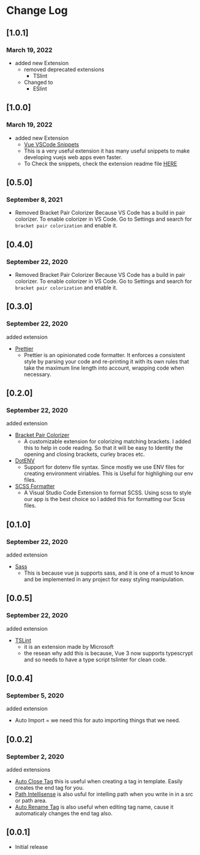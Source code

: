 # Change Log

## [1.0.1]
### March 19, 2022
- added new Extension
  - removed deprecated extensions
    - TSlint
  - Changed to
    - ESlint

## [1.0.0]
### March 19, 2022
- added new Extension
  - [Vue VSCode Snippets](https://marketplace.visualstudio.com/items?itemName=sdras.vue-vscode-snippets)
  - This is a very useful extension it has many useful snippets to make developing vuejs web apps even faster.
  - To Check the snippets, check the extension readme file [HERE](https://github.com/sdras/vue-vscode-snippets#readme)

## [0.5.0]
### September 8, 2021
  - Removed Bracket Pair Colorizer Because VS Code has a build in pair colorizer. To enable colorizer in VS Code. Go to Settings and search for `bracket pair colorization` and enable it.

## [0.4.0]
### September 22, 2020
  - Removed Bracket Pair Colorizer Because VS Code has a build in pair colorizer. To enable colorizer in VS Code. Go to Settings and search for `bracket pair colorization` and enable it.


## [0.3.0]
### September 22, 2020
added extension
 - [Prettier](https://marketplace.visualstudio.com/items?itemName=esbenp.prettier-vscode) 
    - Prettier is an opinionated code formatter. It enforces a consistent style by parsing your code and re-printing it with its own rules that take the maximum line length into account, wrapping code when necessary.

## [0.2.0]
### September 22, 2020
added extension
 - [Bracket Pair Colorizer](https://marketplace.visualstudio.com/items?itemName=CoenraadS.bracket-pair-colorizer) 
    - A customizable extension for colorizing matching brackets. I added this to help in code reading. So that it will be easy to Identity the opening and closing brackets, curley braces etc.
  - [DotENV](https://marketplace.visualstudio.com/items?itemName=mikestead.dotenv)
    - Support for dotenv file syntax. Since mostly we use ENV files for creating environment viriables. This is Useful for highlighing our env files.
  - [SCSS Formatter](https://marketplace.visualstudio.com/items?itemName=sibiraj-s.vscode-scss-formatter)
    - A Visual Studio Code Extension to format SCSS. Using scss to style our app is the best choice so I added this for formatting our Scss files.

## [0.1.0]
### September 22, 2020
added extension
 - [Sass](https://marketplace.visualstudio.com/items?itemName=Syler.sass-indented)  
    - This is because vue js supports sass, and it is one of a must to know and be implemented in any project for easy styling manipulation.

## [0.0.5]
### September 22, 2020
added extension
 - [TSLint](https://marketplace.visualstudio.com/items?itemName=ms-vscode.vscode-typescript-tslint-plugin)
     - it is an extension made by Microsoft
     - the resean why add this is because, Vue 3 now supports typescrypt and so needs to have a type script tslinter for clean code.


## [0.0.4]
### September 5, 2020
added extension
 - Auto Import = we need this for auto importing things that we need.

## [0.0.2]
### September 2, 2020
added extensions
- [Auto Close Tag](https://marketplace.visualstudio.com/items?itemName=formulahendry.auto-close-tag) this is useful when creating a tag in template. Easily creates the end tag for you.
- [Path Intellisense](https://marketplace.visualstudio.com/items?itemName=christian-kohler.path-intellisense) is also usful for intelling path when you write in in a src or path area.
- [Auto Rename Tag](https://marketplace.visualstudio.com/items?itemName=formulahendry.auto-rename-tag) is also useful when editing tag name, cause it automaticaly changes the end tag also.

## [0.0.1]

- Initial release
